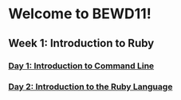 # Welcome to BEWD11!

## Week 1: Introduction to Ruby

### [Day 1: Introduction to Command Line](week_1/day_1/)
### [Day 2: Introduction to the Ruby Language](week_1/day_2/)